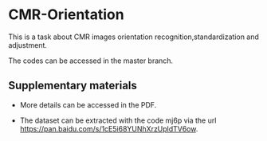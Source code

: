 # CMR-Orientation
This is a task about CMR images orientation recognition,standardization and adjustment.

The codes can be accessed in the master branch.

## Supplementary materials
- More details can be accessed in the PDF.

- The dataset can be extracted with the code mj6p via the url https://pan.baidu.com/s/1cE5i68YUNhXrzUpldTV6ow.

